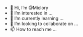 - 👋 Hi, I’m @Miclory
- 👀 I’m interested in ...
- 🌱 I’m currently learning ...
- 💞️ I’m looking to collaborate on ...
- 📫 How to reach me ...

<!---
Miclory/Miclory is a ✨ special ✨ repository because its `README.md` (this file) appears on your GitHub profile.
You can click the Preview link to take a look at your changes.
--->

